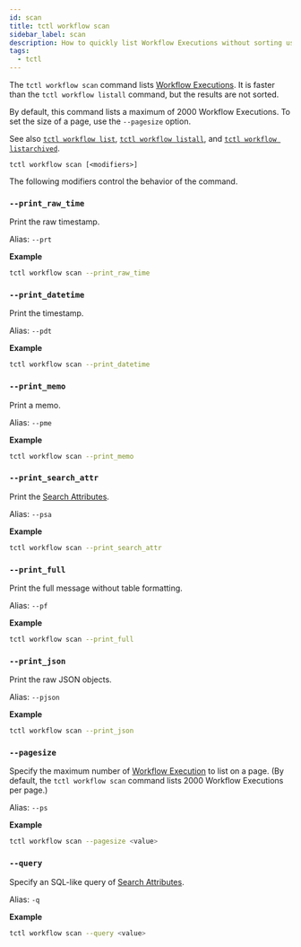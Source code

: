 ```yaml
---
id: scan
title: tctl workflow scan
sidebar_label: scan
description: How to quickly list Workflow Executions without sorting using tctl.
tags:
  - tctl
---
```


The `tctl workflow scan` command lists [Workflow Executions](/concepts/what-is-a-workflow-execution).
It is faster than the `tctl workflow listall` command, but the results are not sorted.

By default, this command lists a maximum of 2000 Workflow Executions.
To set the size of a page, use the `--pagesize` option.

See also [`tctl workflow list`](/tctl-v1/workflow/list), [`tctl workflow listall`](/tctl-v1/workflow/listall), and [`tctl workflow listarchived`](/tctl-v1/workflow/listarchived).

`tctl workflow scan [<modifiers>]`

The following modifiers control the behavior of the command.

### `--print_raw_time`

Print the raw timestamp.

Alias: `--prt`

**Example**

```bash
tctl workflow scan --print_raw_time
```

### `--print_datetime`

Print the timestamp.

Alias: `--pdt`

**Example**

```bash
tctl workflow scan --print_datetime
```

### `--print_memo`

Print a memo.

Alias: `--pme`

**Example**

```bash
tctl workflow scan --print_memo
```

### `--print_search_attr`

Print the [Search Attributes](/concepts/what-is-a-search-attribute).

Alias: `--psa`

**Example**

```bash
tctl workflow scan --print_search_attr
```

### `--print_full`

Print the full message without table formatting.

Alias: `--pf`

**Example**

```bash
tctl workflow scan --print_full
```

### `--print_json`

Print the raw JSON objects.

Alias: `--pjson`

**Example**

```bash
tctl workflow scan --print_json
```

### `--pagesize`

Specify the maximum number of [Workflow Execution](/concepts/what-is-a-workflow-execution) to list on a page.
(By default, the `tctl workflow scan` command lists 2000 Workflow Executions per page.)

Alias: `--ps`

**Example**

```bash
tctl workflow scan --pagesize <value>
```

### `--query`

Specify an SQL-like query of [Search Attributes](/concepts/what-is-a-search-attribute).

Alias: `-q`

**Example**

```bash
tctl workflow scan --query <value>
```
